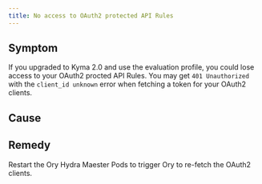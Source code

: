 ```yaml
---
title: No access to OAuth2 protected API Rules
---
```


## Symptom

If you upgraded to Kyma 2.0 and use the evaluation profile, you could lose access to your OAuth2 procted API Rules. You may get `401 Unauthorized` with the `client_id unknown` error when fetching a token for your OAuth2 clients.

## Cause

## Remedy

Restart the Ory Hydra Maester Pods to trigger Ory to re-fetch the OAuth2 clients.
